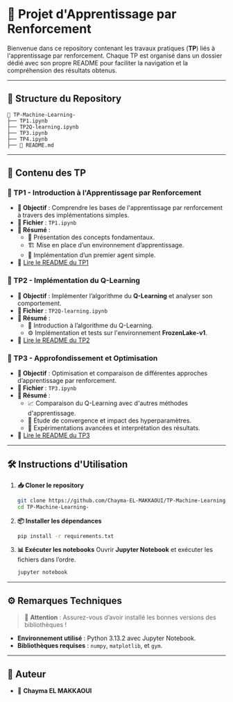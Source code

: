 # 🚀 Projet d'Apprentissage par Renforcement

Bienvenue dans ce repository contenant les travaux pratiques (**TP**) liés à l'apprentissage par renforcement. Chaque TP est organisé dans un dossier dédié avec son propre README pour faciliter la navigation et la compréhension des résultats obtenus.

---

## 📂 Structure du Repository

```
📂 TP-Machine-Learning-
├── TP1.ipynb  
├── TP2Q-learning.ipynb   
├── TP3.ipynb
├── TP4.ipynb    
├── 📄 README.md  
```

---

## 📌 Contenu des TP

### 🔹 TP1 - Introduction à l'Apprentissage par Renforcement

- **🎯 Objectif** : Comprendre les bases de l'apprentissage par renforcement à travers des implémentations simples.
- **📁 Fichier** : `TP1.ipynb`
- **📌 Résumé** :
  - 📖 Présentation des concepts fondamentaux.
  - 🏗️ Mise en place d’un environnement d’apprentissage.
  - 🤖 Implémentation d’un premier agent simple.
- 🔗 [Lire le README du TP1](./TP1/README.md)

### 🔹 TP2 - Implémentation du Q-Learning

- **🎯 Objectif** : Implémenter l’algorithme du **Q-Learning** et analyser son comportement.
- **📁 Fichier** : `TP2Q-learning.ipynb`
- **📌 Résumé** :
  - 📝 Introduction à l’algorithme du Q-Learning.
  - ⚙️ Implémentation et tests sur l'environnement **FrozenLake-v1**.
- 🔗 [Lire le README du TP2](./TP2/README.md)

### 🔹 TP3 - Approfondissement et Optimisation

- **🎯 Objectif** : Optimisation et comparaison de différentes approches d’apprentissage par renforcement.
- **📁 Fichier** : `TP3.ipynb`
- **📌 Résumé** :
  - 📈 Comparaison du Q-Learning avec d'autres méthodes d'apprentissage.
  - 🧐 Étude de convergence et impact des hyperparamètres.
  - 🔬 Expérimentations avancées et interprétation des résultats.
- 🔗 [Lire le README du TP3](./TP3/README.md)

---

## 🛠️ Instructions d'Utilisation

1. **📥 Cloner le repository**
   ```bash
   git clone https://github.com/Chayma-EL-MAKKAOUI/TP-Machine-Learning-.git
   cd TP-Machine-Learning-
   ```
2. **📦 Installer les dépendances**
   ```bash
   pip install -r requirements.txt
   ```
3. **📊 Exécuter les notebooks** Ouvrir **Jupyter Notebook** et exécuter les fichiers dans l’ordre.
   ```bash
   jupyter notebook
   ```

---

## ⚙️ Remarques Techniques

> 🛑 **Attention** : Assurez-vous d’avoir installé les bonnes versions des bibliothèques !

- **Environnement utilisé** : Python 3.13.2 avec Jupyter Notebook.
- **Bibliothèques requises** : `numpy`, `matplotlib`, et `gym`.

---

## 👥 Auteur

- 📝 **Chayma EL MAKKAOUI**


